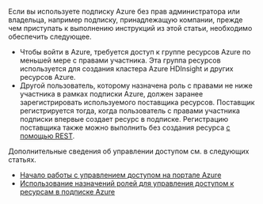 Если вы используете подписку Azure без прав администратора или владельца, например подписку, принадлежащую компании, прежде чем приступать к выполнению инструкций из этой статьи, необходимо обеспечить следующее.

* Чтобы войти в Azure, требуется доступ к группе ресурсов Azure по меньшей мере с правами участника. Эта группа ресурсов используется для создания кластера Azure HDInsight и других ресурсов Azure.
* Другой пользователь, которому назначена роль с правами не ниже участника в рамках подписки Azure, должен заранее зарегистрировать используемого поставщика ресурсов. Поставщик регистрируется тогда, когда пользователь с правами участника подписки впервые создает ресурс в подписке. Регистрацию поставщика также можно выполнить без создания ресурса [с помощью REST](https://msdn.microsoft.com/library/azure/dn790548.aspx).

Дополнительные сведения об управлении доступом см. в следующих статьях.

* [Начало работы с управлением доступом на портале Azure](../articles/active-directory/role-based-access-control-what-is.md)
* [Использование назначений ролей для управления доступом к ресурсам в подписке Azure](../articles/active-directory/role-based-access-control-configure.md)


<!--HONumber=Jan17_HO1-->


